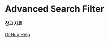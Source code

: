 # Advanced Search Filter

#### 참고 자료
[GitHub Help](https://help.github.com/en/github/searching-for-information-on-github/sorting-search-results#sort-by-updated-date)
